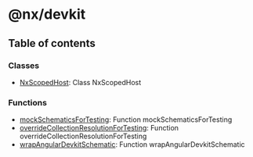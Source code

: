 # @nx/devkit

## Table of contents

### Classes

- [NxScopedHost](../../devkit/documents/ngcli_adapter/NxScopedHost): Class NxScopedHost

### Functions

- [mockSchematicsForTesting](../../devkit/documents/ngcli_adapter/mockSchematicsForTesting): Function mockSchematicsForTesting
- [overrideCollectionResolutionForTesting](../../devkit/documents/ngcli_adapter/overrideCollectionResolutionForTesting): Function overrideCollectionResolutionForTesting
- [wrapAngularDevkitSchematic](../../devkit/documents/ngcli_adapter/wrapAngularDevkitSchematic): Function wrapAngularDevkitSchematic
